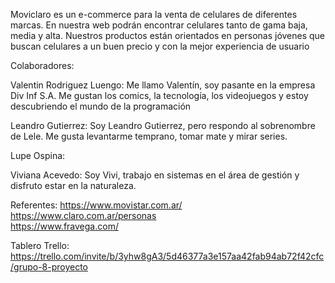 Moviclaro es un e-commerce para la venta de celulares de diferentes marcas. En nuestra web podrán encontrar celulares tanto de gama baja, media y alta. Nuestros productos están orientados en personas jóvenes que buscan celulares a un buen precio y con la mejor experiencia de usuario  

Colaboradores: 

Valentin Rodriguez Luengo: Me llamo Valentín, soy pasante en la empresa Div Inf S.A. Me gustan los comics, la tecnología, los videojuegos y estoy descubriendo el mundo de la programación

Leandro Gutierrez: Soy Leandro Gutierrez, pero respondo al sobrenombre de Lele. Me gusta levantarme temprano, tomar mate y mirar series.

Lupe Ospina: 

Viviana Acevedo: Soy Vivi, trabajo en sistemas en el área de gestión y disfruto estar en la naturaleza. 

Referentes: 
https://www.movistar.com.ar/ <br>
https://www.claro.com.ar/personas <br>
https://www.fravega.com/ <br>

Tablero Trello: https://trello.com/invite/b/3yhw8gA3/5d46377a3e157aa42fab94ab72f42cfc/grupo-8-proyecto

